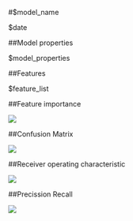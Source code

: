 #$model_name

$date

##Model properties

$model_properties

##Features

$feature_list

##Feature importance

<img src="data:image/png;base64,$feature_importance_plot"></img>

##Confusion Matrix

<img src="data:image/png;base64,$confusion_matrix"></img>

##Receiver operating characteristic

<img src="data:image/png;base64,$roc"></img>

##Precission Recall

<img src="data:image/png;base64,$precision_recall"></img>

